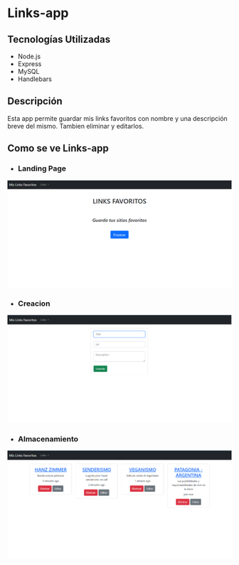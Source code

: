 # Links-app

## Tecnologías Utilizadas

+ Node.js
+ Express
+ MySQL 
+ Handlebars  

## Descripción

Esta app permite guardar mis links favoritos con nombre y una descripción breve del mismo. Tambien eliminar y editarlos. 


## Como se ve Links-app

+ ### Landing Page

![Landing Page](./image/linksapp1.png)

+ ### Creacion

![Creacion del link](./image/linksapp2.png)

+ ### Almacenamiento

![Almacenamiento](./image/linksapp3.png)



